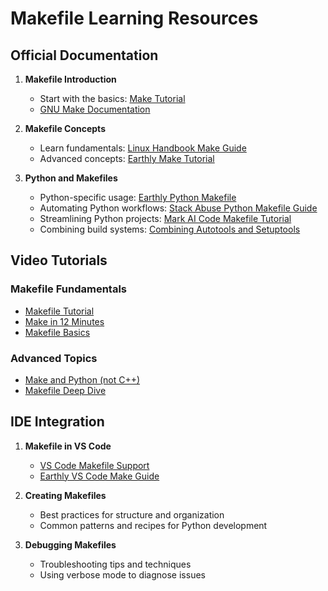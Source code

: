 # Makefile Learning Resources

## Official Documentation
1. **Makefile Introduction**
    - Start with the basics: [Make Tutorial](https://makefiletutorial.com/#getting-started)
    - [GNU Make Documentation](https://web.mit.edu/gnu/doc/html/make_2.html)

2. **Makefile Concepts**
    - Learn fundamentals: [Linux Handbook Make Guide](https://linuxhandbook.com/using-make/)
    - Advanced concepts: [Earthly Make Tutorial](https://earthly.dev/blog/make-tutorial/)

3. **Python and Makefiles**
    - Python-specific usage: [Earthly Python Makefile](https://earthly.dev/blog/python-makefile/)
    - Automating Python workflows: [Stack Abuse Python Makefile Guide](https://stackabuse.com/how-to-write-a-makefile-automating-python-setup-compilation-and-testing/)
    - Streamlining Python projects: [Mark AI Code Makefile Tutorial](https://markaicode.com/mastering-makefile-for-python-projects-streamline-processes-with-ease/)
    - Combining build systems: [Combining Autotools and Setuptools](https://blog.kevin-brown.com/programming/2014/09/24/combining-autotools-and-setuptools.html)

## Video Tutorials

### Makefile Fundamentals
- [Makefile Tutorial](https://youtu.be/Yt-UF7fNLJE?si=Vtv8VY0byuJoly7Y)
- [Make in 12 Minutes](https://www.youtube.com/watch?v=WPqXP_kLzpo)
- [Makefile Basics](https://www.youtube.com/watch?v=tK9Oc6AEnR4)

### Advanced Topics
- [Make and Python (not C++)](https://www.youtube.com/watch?v=zbi6WsscXuI)
- [Makefile Deep Dive](https://www.youtube.com/watch?v=vAS4R5P0Orc)

## IDE Integration
1. **Makefile in VS Code**
    - [VS Code Makefile Support](https://devblogs.microsoft.com/cppblog/now-announcing-makefile-support-in-visual-studio-code/)
    - [Earthly VS Code Make Guide](https://earthly.dev/blog/vscode-make/)

2. **Creating Makefiles**
    - Best practices for structure and organization
    - Common patterns and recipes for Python development

3. **Debugging Makefiles**
    - Troubleshooting tips and techniques
    - Using verbose mode to diagnose issues
